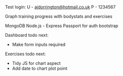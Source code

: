 Test login: 
U - ajdorrington@hotmail.co.uk
P - 1234567


Graph training progress with bodystats and exercises

MongoDB
Node.js - Express
Passport for auth
bootstrap

Dashboard todo next:
 - Make form inputs required

Exercises todo next:
 - Tidy JS for chart aspect
 - Add date to chart plot point
 